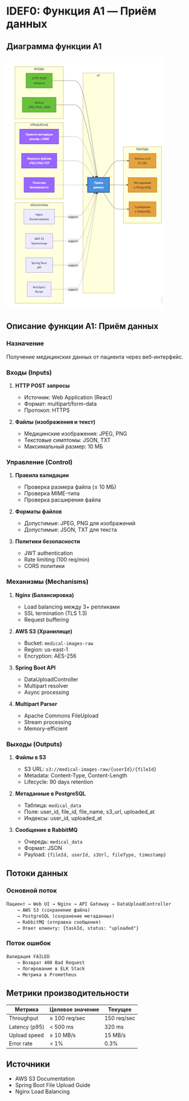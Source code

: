 # IDEF0: Функция A1 — Приём данных

## Диаграмма функции A1

![Диаграмма](img/diagrams/idef0-a1.png)

## Описание функции A1: Приём данных

### Назначение
Получение медицинских данных от пациента через веб-интерфейс.

### Входы (Inputs)
1. **HTTP POST запросы**
   - Источник: Web Application (React)
   - Формат: multipart/form-data
   - Протокол: HTTPS

2. **Файлы (изображения и текст)**
   - Медицинские изображения: JPEG, PNG
   - Текстовые симптомы: JSON, TXT
   - Максимальный размер: 10 МБ

### Управление (Control)
1. **Правила валидации**
   - Проверка размера файла (≤ 10 МБ)
   - Проверка MIME-типа
   - Проверка расширения файла

2. **Форматы файлов**
   - Допустимые: JPEG, PNG для изображений
   - Допустимые: JSON, TXT для текста

3. **Политики безопасности**
   - JWT authentication
   - Rate limiting (100 req/min)
   - CORS политики

### Механизмы (Mechanisms)
1. **Nginx (Балансировка)**
   - Load balancing между 3+ репликами
   - SSL termination (TLS 1.3)
   - Request buffering

2. **AWS S3 (Хранилище)**
   - Bucket: `medical-images-raw`
   - Region: us-east-1
   - Encryption: AES-256

3. **Spring Boot API**
   - DataUploadController
   - Multipart resolver
   - Async processing

4. **Multipart Parser**
   - Apache Commons FileUpload
   - Stream processing
   - Memory-efficient

### Выходы (Outputs)
1. **Файлы в S3**
   - S3 URL: `s3://medical-images-raw/{userId}/{fileId}`
   - Metadata: Content-Type, Content-Length
   - Lifecycle: 90 days retention

2. **Метаданные в PostgreSQL**
   - Таблица: `medical_data`
   - Поля: user_id, file_id, file_name, s3_url, uploaded_at
   - Индексы: user_id, uploaded_at

3. **Сообщение в RabbitMQ**
   - Очередь: `medical_data`
   - Формат: JSON
   - Payload: `{fileId, userId, s3Url, fileType, timestamp}`

## Потоки данных

### Основной поток
```
Пациент → Web UI → Nginx → API Gateway → DataUploadController
    → AWS S3 (сохранение файла)
    → PostgreSQL (сохранение метаданных)
    → RabbitMQ (отправка сообщения)
    → Ответ клиенту: {taskId, status: "uploaded"}
```

### Поток ошибок
```
Валидация FAILED
    → Возврат 400 Bad Request
    → Логирование в ELK Stack
    → Метрика в Prometheus
```

## Метрики производительности

| Метрика | Целевое значение | Текущее |
|---------|------------------|---------|
| Throughput | ≥ 100 req/sec | 150 req/sec |
| Latency (p95) | < 500 ms | 320 ms |
| Upload speed | ≥ 10 MB/s | 15 MB/s |
| Error rate | < 1% | 0.3% |

## Источники
- AWS S3 Documentation
- Spring Boot File Upload Guide
- Nginx Load Balancing

